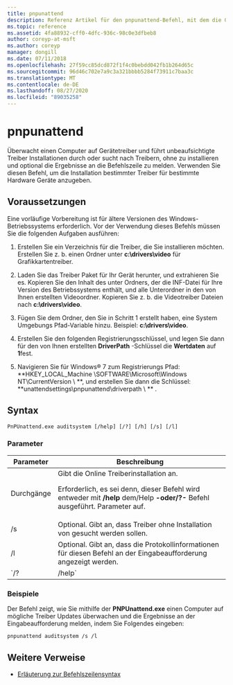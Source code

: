 ```yaml
---
title: pnpunattend
description: Referenz Artikel für den pnpunattend-Befehl, mit dem die Gerätetreiber auf einem Computer überwacht werden und automatische Treiber Installationen durchführt werden.
ms.topic: reference
ms.assetid: 4fa88932-cff0-4dfc-936c-98c0e3dfbeb8
author: coreyp-at-msft
ms.author: coreyp
manager: dongill
ms.date: 07/11/2018
ms.openlocfilehash: 27f59cc85dcd872f1f4c0bebdd042fb1b264d65c
ms.sourcegitcommit: 96d46c702e7a9c3a321bbbb5284f73911c7baa3c
ms.translationtype: MT
ms.contentlocale: de-DE
ms.lasthandoff: 08/27/2020
ms.locfileid: "89035258"
---
```

# <a name="pnpunattend"></a>pnpunattend

Überwacht einen Computer auf Gerätetreiber und führt unbeaufsichtigte Treiber Installationen durch oder sucht nach Treibern, ohne zu installieren und optional die Ergebnisse an die Befehlszeile zu melden. Verwenden Sie diesen Befehl, um die Installation bestimmter Treiber für bestimmte Hardware Geräte anzugeben.

## <a name="prerequisites"></a>Voraussetzungen

Eine vorläufige Vorbereitung ist für ältere Versionen des Windows-Betriebssystems erforderlich. Vor der Verwendung dieses Befehls müssen Sie die folgenden Aufgaben ausführen:

1. Erstellen Sie ein Verzeichnis für die Treiber, die Sie installieren möchten. Erstellen Sie z. b. einen Ordner unter **c:\drivers\video** für Grafikkartentreiber.

2. Laden Sie das Treiber Paket für Ihr Gerät herunter, und extrahieren Sie es. Kopieren Sie den Inhalt des unter Ordners, der die INF-Datei für Ihre Version des Betriebssystems enthält, und alle Unterordner in den von Ihnen erstellten Videoordner. Kopieren Sie z. b. die Videotreiber Dateien nach **c:\drivers\video**.

3. Fügen Sie dem Ordner, den Sie in Schritt 1 erstellt haben, eine System Umgebungs Pfad-Variable hinzu. Beispiel: **c:\drivers\video**.

4. Erstellen Sie den folgenden Registrierungsschlüssel, und legen Sie dann für den von Ihnen erstellten **DriverPath** -Schlüssel die **Wertdaten** auf **1**fest.

5. Navigieren Sie für Windows® 7 zum Registrierungs Pfad: **HKEY_LOCAL_Machine \SOFTWARE\Microsoft\Windows NT\CurrentVersion \\ **, und erstellen Sie dann die Schlüssel: **unattendsettings\pnpunattend\driverpath \\ ** .

## <a name="syntax"></a>Syntax

```
PnPUnattend.exe auditsystem [/help] [/?] [/h] [/s] [/l]
```

### <a name="parameters"></a>Parameter

| Parameter | Beschreibung |
|--|--|
| Durchgänge | Gibt die Online Treiberinstallation an.<p>Erforderlich, es sei denn, dieser Befehl wird entweder mit **/help** dem/Help **-oder/?-** Befehl ausgeführt. Parameter auf. |
| /s | Optional. Gibt an, dass Treiber ohne Installation von gesucht werden sollen. |
| /l | Optional. Gibt an, dass die Protokollinformationen für diesen Befehl an der Eingabeaufforderung angezeigt werden. |
| `/? | /help` | Optional. Zeigt die Hilfe für diesen Befehl an der Eingabeaufforderung an. |

### <a name="examples"></a>Beispiele

Der Befehl zeigt, wie Sie mithilfe der **PNPUnattend.exe** einen Computer auf mögliche Treiber Updates überwachen und die Ergebnisse an der Eingabeaufforderung melden, indem Sie Folgendes eingeben:

```
pnpunattend auditsystem /s /l
```

## <a name="additional-references"></a>Weitere Verweise

- [Erläuterung zur Befehlszeilensyntax](command-line-syntax-key.md)
